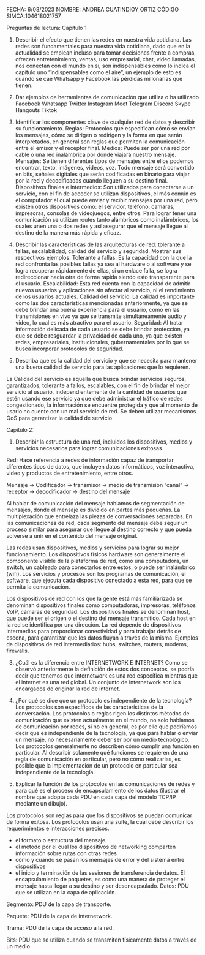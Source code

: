 
FECHA: 6/03/2023
NOMBRE: ANDREA CUATINDIOY ORTIZ
CÓDIGO SIMCA:104618021757


Preguntas de lectura: Capítulo 1
1. Describir el efecto que tienen las redes en nuestra vida cotidiana.
Las redes son fundamentales para nuestra vida cotidiana,  dado que en la actualidad se emplean incluso para tomar decisiones frente a compras,
ofrecen entretenimiento, ventas, uso empresarial, chat, video llamadas, nos conectan con el mundo en sí, son indispensables como lo indica el capítulo uno 
“indispensables como el aire”, un ejemplo de esto es cuando se cae Whatsapp y Facebook las pérdidas  millonarias que tienen.  

3. Dar ejemplos de herramientas de comunicación que utiliza o ha utilizado
Facebook
Whatsapp
Twitter
Instagram
Meet
Telegram
Discord
Skype
Hangouts 
Tiktok

5. Identificar los componentes clave de cualquier red de datos y describir su funcionamiento.
Reglas: Protocolos que especifican cómo se envían los mensajes, cómo se dirigen o redirigen y la forma en que serán interpretados, en general 
son reglas que permiten la comunicación entre el emisor y el receptor final. 
Medios: Puede ser por una red por cable o una red inalámbrica por donde viajará nuestro mensaje.
Mensajes: Se tienen diferentes tipos de mensajes entre ellos podemos encontrar, texto, imágenes,  videos, voz.
Todo mensaje será convertido en bits, señales digitales que serán codificadas en binario para viajar por la red y decodificadas  cuando lleguen a su destino final.
Dispositivos finales e intermedios: Son utilizados para conectarse a un servicio, con el fin de acceder se utilizan dispositivos,
el más común es el computador el cual puede enviar y recibir mensajes por una red, pero existen otros dispositivos como: el servidor, teléfono, camaras, 
impresoras, consolas de videojuegos, entre otros.
Para lograr tener una comunicación se utilizan routes tanto alámbricos como inalámbricos, los cuales unen una o dos redes y así asegurar
que el mensaje llegue al destino de la manera más rápida y eficaz.

7. Describir las características de las arquitecturas de red: tolerante a fallas, escalabilidad, calidad del servicio y seguridad.
Mostrar sus respectivos ejemplos. 
Tolerante a fallas: Es la capacidad con la que la red confronta las posibles fallas ya sea al hardware o al software y se logra recuperar rápidamente de ellas, 
si un enlace falla, se logra redireccionar hacia otra de forma rápida siendo esto transparente para el usuario.
Escalabilidad: Esta red cuenta con la capacidad de admitir  nuevos usuarios y aplicaciones sin afectar al servicio, ni el rendimiento de los usuarios actuales. 
Calidad del servicio: La calidad es importante como las dos características mencionadas anteriormente, ya que se debe brindar una buena experiencia para el usuario, como en las transmisiones en vivo ya que se transmite simultáneamente audio y video, lo cual es más atractivo para el usuario.
Seguridad: Al tratar información delicada de cada usuario se debe brindar protección, ya que se debe resguardar la privacidad de cada uno, ya que existen redes, empresariales, institucionales, gubernamentales por lo que se busca incorporar protocolos de seguridad.

9. Describa que es la calidad del servicio y que se necesita para mantener una buena calidad de servicio para las aplicaciones que lo requieren.

La Calidad del servicio es aquella que busca brindar servicios seguros, garantizados, tolerante a fallos, escalables, con el fin de brindar el mejor servicio al usuario, independientemente de la cantidad de usuarios que estén usando ese servicio ya que debe administrar el tráfico de redes congestionado, 
la información se encuentre protegida y que al momento de usarlo no cuente con un mal servicio de red. 
Se deben utilizar mecanismos QoS para garantizar la calidad de servicio

Capitulo 2:

1. Describir la estructura de una red, incluidos los dispositivos, medios y servicios necesarios para lograr comunicaciones exitosas. 

Red: Hace referencia a redes de información capaz de transportar  diferentes tipos de datos, que incluyen datos informáticos, 
voz interactiva, video y productos de entretenimiento, entre otros.

Mensaje -> Codificador -> transmisor -> medio de transmisión “canal” -> receptor -> decodificador -> destino del mensaje

Al hablar de comunicación del mensaje hablamos de segmentación de mensajes, donde el mensaje es dividido en partes más pequeñas.
La multiplexación que entrelaza las piezas de conversaciones separadas.
En las comunicaciones de red, cada segmento del mensaje debe seguir un proceso similar para asegurar que llegue al destino correcto y que pueda
volverse a unir en el contenido del mensaje original.

Las redes usan dispositivos, medios y servicios para lograr su mejor funcionamiento.
Los dispositivos físicos hardware son generalmente el componente visible de la plataforma de red, como una computadora, un switch, un cableado para 
conectarlos entre estos, o puede ser inalámbrico (wifi).
Los servicios y procesos son los programas de comunicación, el software, que ejecuta cada dispositivo conectado a esta red, para que se permita la comunicación.


Los dispositivos de red con los que la gente está más familiarizada se denominan dispositivos finales como computadoras, impresoras, teléfonos VoIP, cámaras de seguridad.
Los dispositivos finales se denominan host, que puede ser el origen o el destino del mensaje transmitido. Cada host en la red se identifica por una dirección.
La red depende de dispositivos intermedios para proporcionar conectividad y para trabajar detrás de escena, para garantizar que los datos fluyan a través de la misma.
Ejemplos de dispositivos de red intermediarios: hubs, switches, routers, modems, firewalls.


3. ¿Cuál es la diferencia entre INTERNETWORK E INTERNET?
Como se observó anteriormente la definición de estos dos conceptos, se podría decir que tenemos que internetwork es una red específica mientras que el internet es una red global. Un conjunto de internetwork son los encargados de originar la red de internet. 

5.  ¿Por qué se dice que un protocolo es independiente de la tecnología? 
Los protocolos son específicos de las características de la conversación. Los protocolos o reglas rigen los distintos métodos de comunicación que existen actualmente en el mundo, no solo hablamos de comunicación por redes, si no en general, es por ello que podríamos decir que es independiente de la tecnología, ya que para hablar o enviar un mensaje, no necesariamente deber ser por un medio tecnológico. 
Los protocolos generalmente no describen cómo cumplir una función en particular. 
Al describir solamente qué funciones se requieren de una regla de comunicación en particular, pero no cómo realizarlas, es posible que la implementación de un protocolo en particular sea independiente de la tecnología.

7. Explicar la función de los protocolos en las comunicaciones de redes y para qué es el proceso de encapsulamiento de los datos 
(ilustrar el nombre que adopta cada PDU en cada capa del modelo TCP/IP mediante un dibujo).

Los protocolos son reglas para que los dispositivos se puedan comunicar de forma exitosa.
Los protocolos usan una suite, la cual debe describir los requerimientos e interacciones 
precisos.
- el formato o estructura del mensaje.
- el método por el cual los dispositivos de networking comparten información sobre rutas 
con otras redes
- cómo y cuándo se pasan los mensajes de error y del sistema entre dispositivos
- el inicio y terminación de las sesiones de transferencia de datos.
El encapsulamiento de paquetes, es como una manera de proteger el mensaje hasta llegar a 
su destino y ser desencapsulado.
Datos: PDU que se utilizan en la capa de aplicación.




Segmento: PDU de la capa de transporte.




Paquete: PDU de la capa de internetwork.


Trama: PDU de la capa de acceso a la red.




Bits: PDU que se utiliza cuando se transmiten físicamente datos a través de un medio



